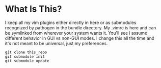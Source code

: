 What Is This?
=============

I keep all my vim plugins either directly in here or as submodules recognized by pathogen in the bundle directory.  My .vimrc is here and can be symlinked from wherever your system wants it.  You'll see I assume different behavior in GUI vs non-GUI modes.  I change this all the time and it's not meant to be universal, just my preferences.

    git clone this_repo
    git submodule init
    git submodule update
